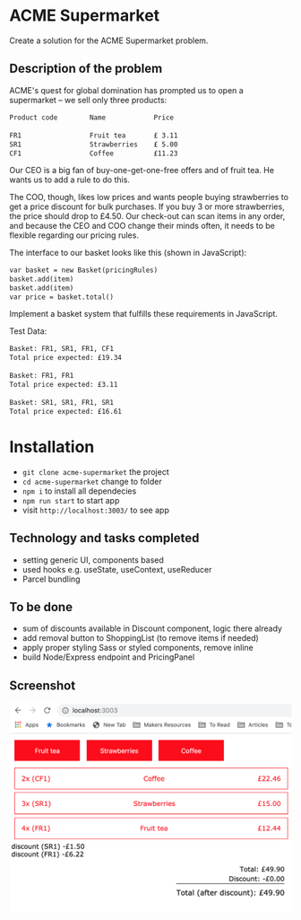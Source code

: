 # ACME Supermarket

Create a solution for the ACME Supermarket problem.

## Description of the problem

ACME's quest for global domination has prompted us to open a supermarket – we sell only three products:

    Product code        Name            Price

    FR1                 Fruit tea       £ 3.11
    SR1                 Strawberries    £ 5.00
    CF1                 Coffee          £11.23

Our CEO is a big fan of buy-one-get-one-free offers and of fruit tea. He wants us to add a rule to do this.

The COO, though, likes low prices and wants people buying strawberries to get a price discount for bulk purchases. If you buy 3 or more strawberries, the price should drop to £4.50.
Our check-out can scan items in any order, and because the CEO and COO change their minds often, it needs to be flexible regarding our pricing rules.

The interface to our basket looks like this (shown in JavaScript):

    var basket = new Basket(pricingRules)
    basket.add(item)
    basket.add(item)
    var price = basket.total()

Implement a basket system that fulfills these requirements in JavaScript.

Test Data:

    Basket: FR1, SR1, FR1, CF1
    Total price expected: £19.34

    Basket: FR1, FR1
    Total price expected: £3.11

    Basket: SR1, SR1, FR1, SR1
    Total price expected: £16.61

# Installation

- `git clone acme-supermarket` the project
- `cd acme-supermarket` change to folder
- `npm i` to install all dependecies
- `npm run start` to start app
- visit `http://localhost:3003/` to see app

## Technology and tasks completed

- setting generic UI, components based
- used hooks e.g. useState, useContext, useReducer
- Parcel bundling

## To be done

- sum of discounts available in Discount component, logic there already
- add removal button to ShoppingList (to remove items if needed)
- apply proper styling Sass or styled components, remove inline
- build Node/Express endpoint and PricingPanel

## Screenshot

![Screenshot](src/assets/screenshot4.png)
